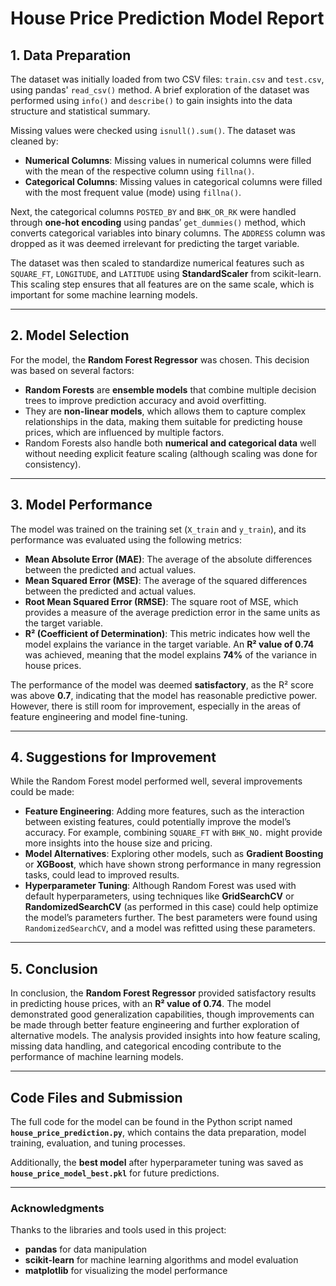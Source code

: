 # House Price Prediction Model Report

## 1. Data Preparation

The dataset was initially loaded from two CSV files: `train.csv` and `test.csv`, using pandas' `read_csv()` method. A brief exploration of the dataset was performed using `info()` and `describe()` to gain insights into the data structure and statistical summary.

Missing values were checked using `isnull().sum()`. The dataset was cleaned by:
- **Numerical Columns**: Missing values in numerical columns were filled with the mean of the respective column using `fillna()`.
- **Categorical Columns**: Missing values in categorical columns were filled with the most frequent value (mode) using `fillna()`.

Next, the categorical columns `POSTED_BY` and `BHK_OR_RK` were handled through **one-hot encoding** using pandas’ `get_dummies()` method, which converts categorical variables into binary columns. The `ADDRESS` column was dropped as it was deemed irrelevant for predicting the target variable.

The dataset was then scaled to standardize numerical features such as `SQUARE_FT`, `LONGITUDE`, and `LATITUDE` using **StandardScaler** from scikit-learn. This scaling step ensures that all features are on the same scale, which is important for some machine learning models.

---

## 2. Model Selection

For the model, the **Random Forest Regressor** was chosen. This decision was based on several factors:
- **Random Forests** are **ensemble models** that combine multiple decision trees to improve prediction accuracy and avoid overfitting.
- They are **non-linear models**, which allows them to capture complex relationships in the data, making them suitable for predicting house prices, which are influenced by multiple factors.
- Random Forests also handle both **numerical and categorical data** well without needing explicit feature scaling (although scaling was done for consistency).

---

## 3. Model Performance

The model was trained on the training set (`X_train` and `y_train`), and its performance was evaluated using the following metrics:
- **Mean Absolute Error (MAE)**: The average of the absolute differences between the predicted and actual values.
- **Mean Squared Error (MSE)**: The average of the squared differences between the predicted and actual values.
- **Root Mean Squared Error (RMSE)**: The square root of MSE, which provides a measure of the average prediction error in the same units as the target variable.
- **R² (Coefficient of Determination)**: This metric indicates how well the model explains the variance in the target variable. An **R² value of 0.74** was achieved, meaning that the model explains **74%** of the variance in house prices.

The performance of the model was deemed **satisfactory**, as the R² score was above **0.7**, indicating that the model has reasonable predictive power. However, there is still room for improvement, especially in the areas of feature engineering and model fine-tuning.

---

## 4. Suggestions for Improvement

While the Random Forest model performed well, several improvements could be made:
- **Feature Engineering**: Adding more features, such as the interaction between existing features, could potentially improve the model’s accuracy. For example, combining `SQUARE_FT` with `BHK_NO.` might provide more insights into the house size and pricing.
- **Model Alternatives**: Exploring other models, such as **Gradient Boosting** or **XGBoost**, which have shown strong performance in many regression tasks, could lead to improved results.
- **Hyperparameter Tuning**: Although Random Forest was used with default hyperparameters, using techniques like **GridSearchCV** or **RandomizedSearchCV** (as performed in this case) could help optimize the model’s parameters further. The best parameters were found using `RandomizedSearchCV`, and a model was refitted using these parameters.

---

## 5. Conclusion

In conclusion, the **Random Forest Regressor** provided satisfactory results in predicting house prices, with an **R² value of 0.74**. The model demonstrated good generalization capabilities, though improvements can be made through better feature engineering and further exploration of alternative models. The analysis provided insights into how feature scaling, missing data handling, and categorical encoding contribute to the performance of machine learning models.

---

## Code Files and Submission

The full code for the model can be found in the Python script named **`house_price_prediction.py`**, which contains the data preparation, model training, evaluation, and tuning processes.

Additionally, the **best model** after hyperparameter tuning was saved as **`house_price_model_best.pkl`** for future predictions.

---

### **Acknowledgments**

Thanks to the libraries and tools used in this project:
- **pandas** for data manipulation
- **scikit-learn** for machine learning algorithms and model evaluation
- **matplotlib** for visualizing the model performance
